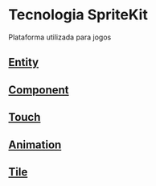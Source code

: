 # Tecnologia SpriteKit

Plataforma utilizada para jogos

## [Entity](https://github.com/ghsumiyasu/Swift/blob/main/README-SpriteKit-Entidade-br-pt.md)
## [Component](https://github.com/ghsumiyasu/Swift/blob/main/README-SpriteKit-Componente-br-pt.md)
## [Touch](https://github.com/ghsumiyasu/Swift/blob/main/README-SpriteKit-TocarTela-br-pt.md)
## [Animation](https://github.com/ghsumiyasu/Swift/blob/main/README-SpriteKit-Animacao-br-pt.md)
## [Tile](https://github.com/ghsumiyasu/Swift/blob/main/README-SpriteKit-Tile-br-pt.md)